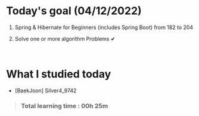 # Today's goal (04/12/2022)

1. Spring & Hibernate for Beginners (includes Spring Boot) from 182 to 204

2. Solve one or more algorithm Problems ✔

<br>

# What I studied today

* [BaekJoon] Silver4_9742

><h3>Total learning time : 00h 25m</h3>